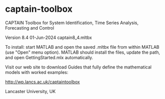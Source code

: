 # captain-toolbox
CAPTAIN Toolbox for System Identification, Time Series Analysis, Forecasting and Control

Version 8.4  01-Jun-2024  captain8_4.mltbx

To install: start MATLAB and open the saved .mltbx file from within MATLAB (use "Open" menu option). MATLAB should install the files, update the path, and open GettingStarted.mlx automatically.

Visit our web site to download Guides that fully define the mathematical models with worked examples:

http://wp.lancs.ac.uk/captaintoolbox

Lancaster University, UK
